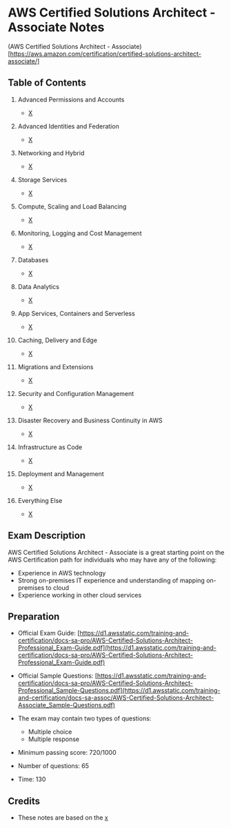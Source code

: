 # AWS Certified Solutions Architect - Associate Notes

(AWS Certified Solutions Architect - Associate)[https://aws.amazon.com/certification/certified-solutions-architect-associate/]

## Table of Contents

1. Advanced Permissions and Accounts
    - [X](X)
   
2. Advanced Identities and Federation
    - [X](X)
    
3. Networking and Hybrid
    - [X](X)
  
4. Storage Services
    - [X](X)
  
5. Compute, Scaling and Load Balancing
    - [X](X)
  
6. Monitoring, Logging and Cost Management
    - [X](X)
  
7. Databases
    - [X](X)
  
8. Data Analytics
    - [X](X)
  
9. App Services, Containers and Serverless
    - [X](X)
  
10. Caching, Delivery and Edge
    - [X](X)
  
12. Migrations and Extensions
    - [X](X)
  
13. Security and Configuration Management
    - [X](X)
  
14. Disaster Recovery and Business Continuity in AWS
    - [X](X)
  
15. Infrastructure as Code
    - [X](X)
  
16. Deployment and Management
    - [X](X)
  
17. Everything Else
    - [X](X)

## Exam Description

AWS Certified Solutions Architect - Associate is a great starting point on the AWS Certification path for individuals who may have any of the following:
- Experience in AWS technology
- Strong on-premises IT experience and understanding of mapping on-premises to cloud
- Experience working in other cloud services

## Preparation

- Official Exam Guide: [https://d1.awsstatic.com/training-and-certification/docs-sa-pro/AWS-Certified-Solutions-Architect-Professional_Exam-Guide.pdf](https://d1.awsstatic.com/training-and-certification/docs-sa-pro/AWS-Certified-Solutions-Architect-Professional_Exam-Guide.pdf)
- Official Sample Questions: [https://d1.awsstatic.com/training-and-certification/docs-sa-pro/AWS-Certified-Solutions-Architect-Professional_Sample-Questions.pdf](https://d1.awsstatic.com/training-and-certification/docs-sa-assoc/AWS-Certified-Solutions-Architect-Associate_Sample-Questions.pdf)

- The exam may contain two types of questions:
    - Multiple choice
    - Multiple response

- Minimum passing score: 720/1000
- Number of questions: 65
- Time: 130
  
## Credits
- These notes are based on the [x](x)

